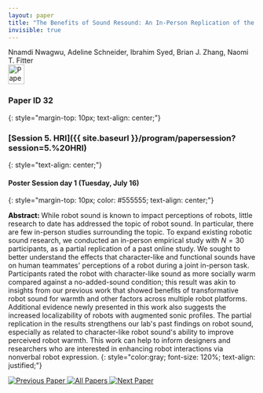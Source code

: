 ```yaml
---
layout: paper
title: "The Benefits of Sound Resound: An In-Person Replication of the Ability of Character-Like Robot Sound to Improve Perceived Social Warmth"
invisible: true
---
```

<div class="paper-authors">
<div class="paper-author-box">
    <div class="paper-author-name">Nnamdi Nwagwu, Adeline Schneider, Ibrahim Syed, Brian J. Zhang, Naomi T. Fitter</div>
    <div class="paper-author-uni"></div>
</div>

</div><div class="paper-pdf">
                <div> <a href="https://enriquecoronadozu.github.io/rssproceedings2024/rss20/p032.pdf"><img src="{{ site.baseurl }}/images/paper_link.png" alt="Paper Website" width = "33"  height = "40"/></a> </div>
                </div>

### Paper ID 32
{: style="margin-top: 10px; text-align: center;"}

### [Session 5. HRI]({{ site.baseurl }}/program/papersession?session=5.%20HRI)
{: style="text-align: center;"}

#### Poster Session day 1 (Tuesday, July 16)
{: style="margin-top: 10px; color: #555555; text-align: center;"}

<b style="color: black;">Abstract: </b>While robot sound is known to impact perceptions of robots, little research to date has addressed the topic of robot sound. In particular, there are few in-person studies surrounding the topic. To expand existing robotic sound research, we conducted an in-person empirical study with $N=30$ participants, as a partial replication of a past online study. We sought to better understand the effects that character-like and functional sounds have on human teammates' perceptions of a robot during a joint in-person task. Participants rated the robot with character-like sound as more socially warm compared against a no-added-sound condition; this result was akin to insights from our previous work that showed benefits of transformative robot sound for warmth and other factors across multiple robot platforms. Additional evidence newly presented in this work also suggests the increased localizability of robots with augmented sonic profiles. The partial replication in the results strengthens our lab's past findings on robot sound, especially as related to character-like robot sound's ability to improve perceived robot warmth. This work can help to inform designers and researchers who are interested in enhancing robot interactions via nonverbal robot expression.
{: style="color:gray; font-size: 120%; text-align: justified;"}


<div class="paper-menu">
<a href="{{ site.baseurl }}/program/papers/031/"> <img src="{{ site.baseurl }}/images/previous_paper_icon.png" alt="Previous Paper" title="Previous Paper"/> </a>
<a href="{{ site.baseurl }}/program/papers"><img src="{{ site.baseurl }}/images/overview_icon.png" alt="All Papers" title="All Papers"/> </a>
<a href="{{ site.baseurl }}/program/papers/033/"> <img src="{{ site.baseurl }}/images/next_paper_icon.png" alt="Next Paper" title="Next Paper"/> </a>

</div>
